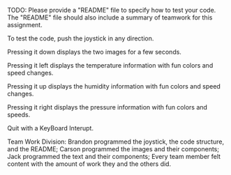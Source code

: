 TODO: Please provide a "README" file to specify how to test your code. The "README" file should also include a summary of teamwork for this assignment. 

To test the code, push the joystick in any direction.

Pressing it down displays the two images for a few seconds.

Pressing it left displays the temperature information with fun colors and speed changes.

Pressing it up displays the humidity information with fun colors and speed changes.

Pressing it right displays the pressure information with fun colors and speeds.

Quit with a KeyBoard Interupt.

Team Work Division:
Brandon programmed the joystick, the code structure, and the README;
Carson programmed the images and their components;
Jack programmed the text and their components;
Every team member felt content with the amount of work they and the others did.